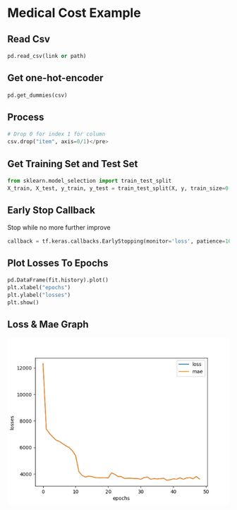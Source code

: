 # Medical Cost Example

## Read Csv
```python
pd.read_csv(link or path)
```

## Get one-hot-encoder
```python
pd.get_dummies(csv)
```

## Process
```python
# Drop 0 for index 1 for column
csv.drop("item", axis=0/1)</pre>
```
## Get Training Set and Test Set
```python
from sklearn.model_selection import train_test_split
X_train, X_test, y_train, y_test = train_test_split(X, y, train_size=0.75, random_state=42)
```
## Early Stop Callback
Stop while no more further improve
```python
callback = tf.keras.callbacks.EarlyStopping(monitor='loss', patience=10)
```

## Plot Losses To Epochs
```python
pd.DataFrame(fit.history).plot()
plt.xlabel("epochs")
plt.ylabel("losses")
plt.show()
```

## Loss & Mae Graph
![lossAndMae](https://github.com/UncleThree0402/LearningTensorFlow/blob/master/NeuralNetworkRegression/MedicalCostExample/Loss_Mae_plot.png)